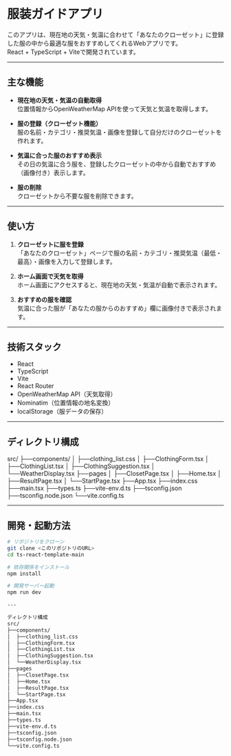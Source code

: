 # 服装ガイドアプリ

このアプリは、現在地の天気・気温に合わせて「あなたのクローゼット」に登録した服の中から最適な服をおすすめしてくれるWebアプリです。  
React + TypeScript + Viteで開発されています。

---

## 主な機能

- **現在地の天気・気温の自動取得**  
  位置情報からOpenWeatherMap APIを使って天気と気温を取得します。

- **服の登録（クローゼット機能）**  
  服の名前・カテゴリ・推奨気温・画像を登録して自分だけのクローゼットを作れます。

- **気温に合った服のおすすめ表示**  
  その日の気温に合う服を、登録したクローゼットの中から自動でおすすめ（画像付き）表示します。

- **服の削除**  
  クローゼットから不要な服を削除できます。

---

## 使い方

1. **クローゼットに服を登録**  
   「あなたのクローゼット」ページで服の名前・カテゴリ・推奨気温（最低・最高）・画像を入力して登録します。

2. **ホーム画面で天気を取得**  
   ホーム画面にアクセスすると、現在地の天気・気温が自動で表示されます。

3. **おすすめの服を確認**  
   気温に合った服が「あなたの服からのおすすめ」欄に画像付きで表示されます。

---

## 技術スタック

- React
- TypeScript
- Vite
- React Router
- OpenWeatherMap API（天気取得）
- Nominatim（位置情報の地名変換）
- localStorage（服データの保存）

---

## ディレクトリ構成

src/
├──components/
│  ├──clothing_list.css
│  ├──ClothingForm.tsx
│  ├──ClothingList.tsx
│  ├──ClothingSuggestion.tsx
│  └──WeatherDisplay.tsx
├──pages
│  ├──ClosetPage.tsx
│  ├──Home.tsx
│  ├──ResultPage.tsx
│  └──StartPage.tsx
├──App.tsx
├──index.css
├──main.tsx
├──types.ts
├──vite-env.d.ts
├──tsconfig.json
├──tsconfig.node.json
└──vite.config.ts

---

## 開発・起動方法

```bash
# リポジトリをクローン
git clone <このリポジトリのURL>
cd ts-react-template-main

# 依存関係をインストール
npm install

# 開発サーバー起動
npm run dev

---

ディレクトリ構成
src/
├──components/
│  ├──clothing_list.css
│  ├──ClothingForm.tsx
│  ├──ClothingList.tsx
│  ├──ClothingSuggestion.tsx
│  └──WeatherDisplay.tsx
├──pages
│  ├──ClosetPage.tsx
│  ├──Home.tsx
│  ├──ResultPage.tsx
│  └──StartPage.tsx
├──App.tsx
├──index.css
├──main.tsx
├──types.ts
├──vite-env.d.ts
├──tsconfig.json
├──tsconfig.node.json
└──vite.config.ts